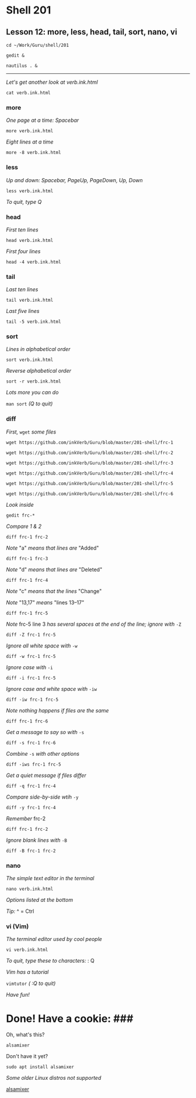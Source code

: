 # Shell 201
## Lesson 12: more, less, head, tail, sort, nano, vi

`cd ~/Work/Guru/shell/201`

`gedit &`

`nautilus . &`
___

*Let's get another look at verb.ink.html*

`cat verb.ink.html`

### more

*One page at a time: Spacebar*

`more verb.ink.html`

*Eight lines at a time*

`more -8 verb.ink.html`

### less

*Up and down: Spacebar, PageUp, PageDown, Up, Down*

`less verb.ink.html`

*To quit, type Q*

### head

*First ten lines*

`head verb.ink.html`

*First four lines*

`head -4 verb.ink.html`

### tail

*Last ten lines*

`tail verb.ink.html`

*Last five lines*

`tail -5 verb.ink.html`

### sort

*Lines in alphabetical order*

`sort verb.ink.html`

*Reverse alphabetical order*

`sort -r verb.ink.html`

*Lots more you can do*

`man sort` *(Q to quit)*

### diff

*First,* `wget` *some files*

`wget https://github.com/inkVerb/Guru/blob/master/201-shell/frc-1`

`wget https://github.com/inkVerb/Guru/blob/master/201-shell/frc-2`

`wget https://github.com/inkVerb/Guru/blob/master/201-shell/frc-3`

`wget https://github.com/inkVerb/Guru/blob/master/201-shell/frc-4`

`wget https://github.com/inkVerb/Guru/blob/master/201-shell/frc-5`

`wget https://github.com/inkVerb/Guru/blob/master/201-shell/frc-6`

*Look inside*

`gedit frc-*`

*Compare 1 & 2*

`diff frc-1 frc-2`

*Note* "a" *means that lines are* "Added"

`diff frc-1 frc-3`

*Note* "d" *means that lines are* "Deleted"

`diff frc-1 frc-4`

*Note* "c" *means that the lines* "Change"

*Note* "13,17" *means* "lines 13–17"

`diff frc-1 frc-5`

*Note* frc-5 line 3 *has several spaces at the end of the line; ignore with* `-Z`

`diff -Z frc-1 frc-5`

*Ignore all white space with* `-w`

`diff -w frc-1 frc-5`

*Ignore case with* `-i`

`diff -i frc-1 frc-5`

*Ignore case and white space with* `-iw`

`diff -iw frc-1 frc-5`

*Note nothing happens if files are the same*

`diff frc-1 frc-6`

*Get a message to say so with* `-s`

`diff -s frc-1 frc-6`

*Combine* `-s` *with other options*

`diff -iws frc-1 frc-5`

*Get a quiet message if files differ*

`diff -q frc-1 frc-4`

*Compare side-by-side wtih* `-y`

`diff -y frc-1 frc-4`

*Remember* frc-2

`diff frc-1 frc-2`

*Ignore blank lines with* `-B`

`diff -B frc-1 frc-2`

### nano

*The simple text editor in the terminal*

`nano verb.ink.html`

*Options listed at the bottom*

*Tip:* ^ = Ctrl

### vi (Vim)

*The terminal editor used by cool people*

`vi verb.ink.html`

*To quit, type these to characters:* : Q

*Vim has a tutorial*

`vimtutor` *( :Q to quit)*

*Have fun!*

# Done! Have a cookie: ### #

Oh, what's this?

`alsamixer`

Don't have it yet?

`sudo apt install alsamixer`

*Some older Linux distros not supported*

[alsamixer](https://linux.die.net/man/1/alsamixer)
